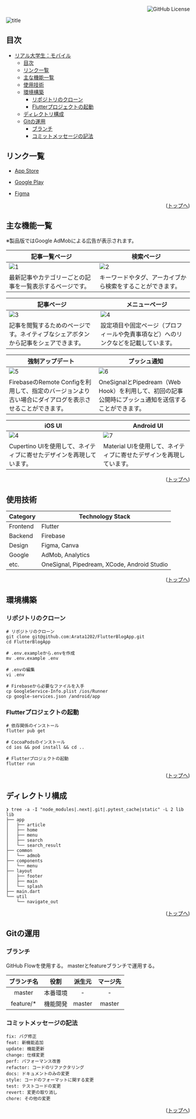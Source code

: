<div id="top"></div>

<div align="right">
  
![GitHub License](https://img.shields.io/github/license/Arata1202/FlutterBlogApp)

</div>

![title](https://github.com/user-attachments/assets/e3ba2618-58c2-4c67-ac0a-1d5cab1400f3)

## 目次
- [リアル大学生：モバイル](#top)
  - [目次](#目次)
  - [リンク一覧](#リンク一覧)
  - [主な機能一覧](#主な機能一覧)
  - [使用技術](#使用技術)
  - [環境構築](#環境構築)
    - [リポジトリのクローン](#リポジトリのクローン)
    - [Flutterプロジェクトの起動](#Flutterプロジェクトの起動)
  - [ディレクトリ構成](#ディレクトリ構成)
  - [Gitの運用](#Gitの運用)
    - [ブランチ](#ブランチ)
    - [コミットメッセージの記法](#コミットメッセージの記法)

## リンク一覧
<ul><li><a href="https://apps.apple.com/jp/app/%E3%83%AA%E3%82%A2%E3%83%AB%E5%A4%A7%E5%AD%A6%E7%94%9F-%E3%83%A2%E3%83%90%E3%82%A4%E3%83%AB/id6590619103">App Store</a></li></ul>
<ul><li><a href="https://play.google.com/store/apps/details?id=com.realunivlog.flutterblogapp">Google Play</a></li></ul>
<ul><li><a href="https://www.figma.com/design/8abXv3H0UaRwCjkyy8lecU/%E3%82%B9%E3%82%AF%E3%83%AA%E3%83%BC%E3%83%B3%E3%82%B7%E3%83%A7%E3%83%83%E3%83%88?node-id=0-1&t=RxhblDmbNSeXsEgf-1">Figma</a></li></ul>

<p align="right">(<a href="#top">トップへ</a>)</p>

## 主な機能一覧

※製品版ではGoogle AdMobによる広告が表示されます。

| 記事一覧ページ |　検索ページ |
| ---- | ---- |
| ![1](https://github.com/user-attachments/assets/2805fb78-5f88-45f2-9e41-813fa743d1d8) | ![2](https://github.com/user-attachments/assets/fe12b36d-1e56-4e1b-b48f-d52f3473c25c) |
| 最新記事やカテゴリーごとの記事を一覧表示するページです。 | キーワードやタグ、アーカイブから検索をすることができます。 |

| 記事ページ |　メニューページ	 |
| ---- | ---- |
| ![3](https://github.com/user-attachments/assets/3299e7ef-80f3-47f0-969b-19eb3bf41302) | ![4](https://github.com/user-attachments/assets/eb4cc96f-c971-4cfc-9b84-98913d06bfad) |
| 記事を閲覧するためのページです。ネイティブなシェアボタンから記事をシェアできます。 | 設定項目や固定ページ（プロフィールや免責事項など）へのリンクなどを記載しています。 |

| 強制アップデート |　プッシュ通知 |
| ---- | ---- |
| ![5](https://github.com/user-attachments/assets/b714d555-4541-4328-aa43-0d66ae8fadd1) | ![6](https://github.com/user-attachments/assets/e2f48213-95c8-4705-b387-5eefc3e0cd92) |
| FirebaseのRemote Configを利用して、指定のバージョンより古い場合にダイアログを表示させることができます。 | OneSignalとPipedream（Web Hook）を利用して、初回の記事公開時にプッシュ通知を送信することができます。 |

| iOS UI |　Android UI |
| ---- | ---- |
| ![4](https://github.com/user-attachments/assets/eb4cc96f-c971-4cfc-9b84-98913d06bfad) | ![7](https://github.com/user-attachments/assets/a5a515bb-e45b-4aa1-9bb2-2aefc445de26) |
| Cupertino UIを使用して、ネイティブに寄せたデザインを再現しています。 | Material UIを使用して、ネイティブに寄せたデザインを再現しています。 |

<p align="right">(<a href="#top">トップへ</a>)</p>

## 使用技術

| Category          | Technology Stack                              |
| ----------------- | --------------------------------------------- |
| Frontend          | Flutter                                       |
| Backend           | Firebase                                      |
| Design            | Figma, Canva                                  |
| Google            | AdMob, Analytics                              |
| etc.              | OneSignal, Pipedream, XCode, Android Studio                         |

<p align="right">(<a href="#top">トップへ</a>)</p>

## 環境構築

### リポジトリのクローン

```
# リポジトリのクローン
git clone git@github.com:Arata1202/FlutterBlogApp.git
cd FlutterBlogApp

# .env.exampleから.envを作成
mv .env.example .env

# .envの編集
vi .env

# Firebaseから必要なファイルを入手
cp GoogleService-Info.plist /ios/Runner
cp google-services.json /android/app
```

### Flutterプロジェクトの起動

```
# 依存関係のインストール
flutter pub get

# CocoaPodsのインストール
cd ios && pod install && cd ..

# Flutterプロジェクトの起動
flutter run
```

<p align="right">(<a href="#top">トップへ</a>)</p>

## ディレクトリ構成

```
❯ tree -a -I "node_modules|.next|.git|.pytest_cache|static" -L 2 lib
lib
├── app
│   ├── article
│   ├── home
│   ├── menu
│   ├── search
│   └── search_result
├── common
│   └── admob
├── components
│   └── menu
├── layout
│   ├── footer
│   ├── main
│   └── splash
├── main.dart
└── util
    └── navigate_out
```

<p align="right">(<a href="#top">トップへ</a>)</p>

## Gitの運用

### ブランチ

GitHub Flowを使用する。
masterとfeatureブランチで運用する。

| ブランチ名 |   役割   | 派生元 | マージ先 |
| :--------: | :------: | :----: | :------: |
|    master    | 本番環境 |   -    |    -     |
| feature/\* | 機能開発 |  master  |   master   |

### コミットメッセージの記法

```
fix: バグ修正
feat: 新機能追加
update: 機能更新
change: 仕様変更
perf: パフォーマンス改善
refactor: コードのリファクタリング
docs: ドキュメントのみの変更
style: コードのフォーマットに関する変更
test: テストコードの変更
revert: 変更の取り消し
chore: その他の変更
```

<p align="right">(<a href="#top">トップへ</a>)</p>
